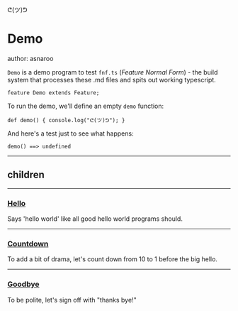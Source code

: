 ᕦ(ツ)ᕤ

# Demo

author: asnaroo

`Demo` is a demo program to test `fnf.ts` (*Feature Normal Form*) - the build system that processes these .md files and spits out working typescript.

    feature Demo extends Feature;

To run the demo, we'll define an empty `demo` function:

    def demo() { console.log("ᕦ(ツ)ᕤ"); }

And here's a test just to see what happens:

    demo() ==> undefined

---

## children

---

### [Hello](./Demo/Hello.md)

Says 'hello world' like all good hello world programs should.

---

### [Countdown](./Demo/Countdown.md)

To add a bit of drama, let's count down from 10 to 1 before the big hello.

---

### [Goodbye](./Demo/Goodbye.md)

To be polite, let's sign off with "thanks bye!"

